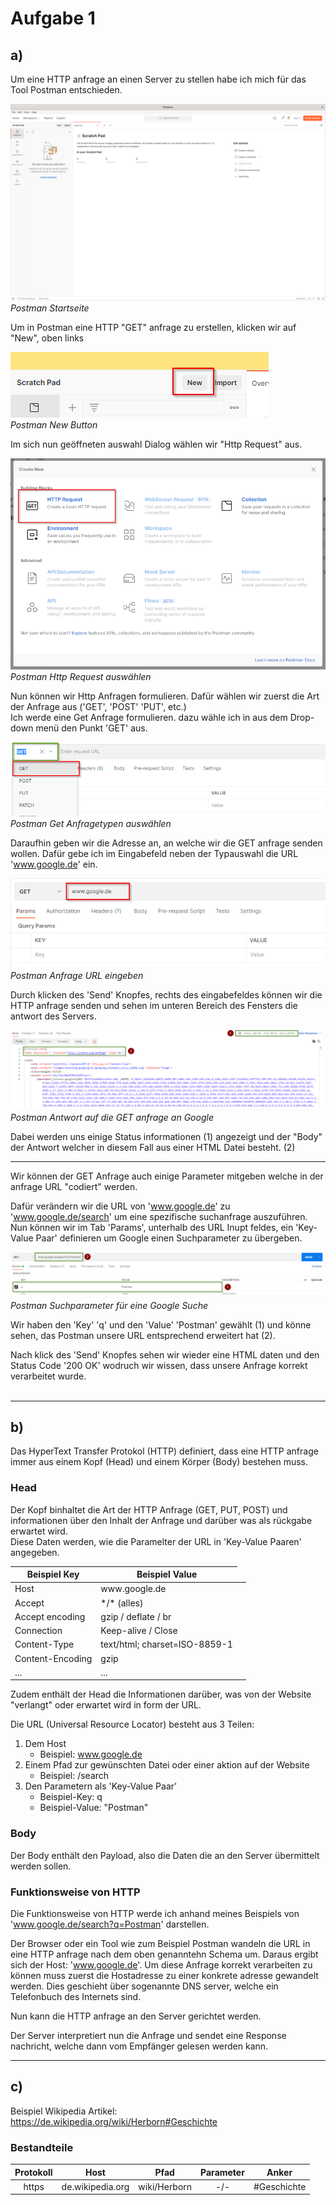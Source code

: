 # Aufgabe 1 #
## a) ##

Um eine HTTP anfrage an einen Server zu stellen habe ich mich für das Tool Postman entschieden. 

![PostmanStartpage](Postman_Startpage.png) <br>
*Postman Startseite*

Um in Postman eine HTTP "GET" anfrage zu erstellen, klicken wir auf "New", oben links

![PostmanNewRequest](Postman_new_request.png) <br>
*Postman New Button*

Im sich nun geöffneten auswahl Dialog wählen wir "Http Request" aus.

![PostmanSelectHttpRequest](Postman_Http_Request.png) <br>
*Postman Http Request auswählen*

Nun können wir Http Anfragen formulieren. Dafür wählen wir zuerst die Art der Anfrage aus ('GET', 'POST' 'PUT', etc.) <br>
Ich werde eine Get Anfrage formulieren. dazu wähle ich in aus dem Drop-down menü den Punkt 'GET' aus.

![PostmanGetRequestTypeSelection](Postman_Select_Get.png)<br>
*Postman Get Anfragetypen auswählen*

Daraufhin geben wir die Adresse an, an welche wir die GET anfrage senden wollen. 
Dafür gebe ich im Eingabefeld neben der Typauswahl die URL 'www.google.de' ein. 

![PostmanURL](Postman_URL.png)<br>
*Postman Anfrage URL eingeben*

Durch klicken des 'Send' Knopfes, rechts des eingabefeldes können wir die HTTP anfrage senden und sehen im unteren Bereich des Fensters die antwort des Servers.

![PostmanGetRequestAnswer](Postman_Get_Request_Response.png)<br>
*Postman Antwort auf die GET anfrage an Google*

Dabei werden uns einige Status informationen (1) angezeigt und der "Body" der Antwort welcher in diesem Fall aus einer HTML Datei besteht. (2)

***

Wir können der GET Anfrage auch einige Parameter mitgeben welche in der anfrage URL "codiert" werden.

Dafür verändern wir die URL von 'www.google.de' zu 'www.google.de/search' um eine spezifische suchanfrage auszuführen. Nun können wir im Tab 'Params', unterhalb des URL Inupt feldes, ein 'Key-Value Paar' definieren um Google einen Suchparameter zu übergeben. 

![PostmanSearchParams](Postman_Search_Params.png)
*Postman Suchparameter für eine Google Suche*

Wir haben den 'Key' 'q' und den 'Value' 'Postman' gewählt (1) und könne sehen, das Postman unsere URL entsprechend erweitert hat (2).

Nach klick des 'Send' Knopfes sehen wir wieder eine HTML daten und den Status Code '200 OK' wodruch wir wissen, dass unsere Anfrage korrekt verarbeitet wurde. 
<br><br>

***

## b) ##

Das HyperText Transfer Protokol (HTTP) definiert, dass eine HTTP anfrage immer aus einem Kopf (Head) und einem Körper (Body) bestehen muss.

### Head ###

Der Kopf binhaltet die Art der HTTP Anfrage (GET, PUT, POST) und informationen über den Inhalt der Anfrage und darüber was als rückgabe erwartet wird. <br>
Diese Daten werden, wie die Paramelter der URL in 'Key-Value Paaren' angegeben.

<table>
    <thead>
        <tr>
            <th>Beispiel Key</th>
            <th>Beispiel Value</th>
        </tr>
    </thead>
    <tbody>
        <tr>
            <td>Host</td>
            <td>www.google.de<td>
        </tr>
        <tr>
            <td>Accept</td>
            <td> */* (alles)</td>
        </tr>
        <tr>
            <td>Accept encoding</td>
            <td>gzip / deflate / br</td>
        </tr>
        <tr>
            <td>Connection</td>
            <td>Keep-alive / Close</td>
        </tr>
        <tr>
            <td> Content-Type </td>
            <td> text/html; charset=ISO-8859-1 </td>
        </tr>
        <tr>
            <td> Content-Encoding </td>
            <td> gzip </td>
        </tr>
        <tr>
            <td> ... </td>
            <td> ... </td>
        </tr>
    </tbody>
</table>

Zudem enthält der Head die Informationen darüber, was von der Website "verlangt" oder erwartet wird in form der URL. 

Die URL (Universal Resource Locator) besteht aus 3 Teilen:
1. Dem Host 
    - Beispiel: www.google.de
2. Einem Pfad zur gewünschten Datei oder einer aktion auf der Website
    - Beispiel: /search 
3. Den Parametern als 'Key-Value Paar' 
    - Beispiel-Key: q 
    - Beispiel-Value: "Postman"

### Body ###

Der Body enthält den Payload, also die Daten die an den Server übermittelt werden sollen. 

### Funktionsweise von HTTP ###

Die Funktionsweise von HTTP werde ich anhand meines Beispiels von 'www.google.de/search?q=Postman' darstellen. 

Der Browser oder ein Tool wie zum Beispiel Postman wandeln die URL in eine HTTP anfrage nach dem oben genanntehn Schema um. 
Daraus ergibt sich der Host: 'www.google.de'. Um diese Anfrage korrekt verarbeiten zu können muss zuerst die Hostadresse zu einer konkrete adresse gewandelt werden. Dies geschieht über sogenannte DNS server, welche ein Telefonbuch des Internets sind.

Nun kann die HTTP anfrage an den Server gerichtet werden. 

Der Server interpretiert nun die Anfrage und sendet eine Response nachricht, welche dann vom Empfänger gelesen werden kann.

***

## c) ##

Beispiel Wikipedia Artikel: https://de.wikipedia.org/wiki/Herborn#Geschichte

### Bestandteile ###

| Protokoll | Host              | Pfad          | Parameter | Anker         |
|:---------:|:-----------------:|:-------------:|:---------:|:-------------:|
| https     |de.wikipedia.org   |wiki/Herborn   | -/-       | #Geschichte   |
